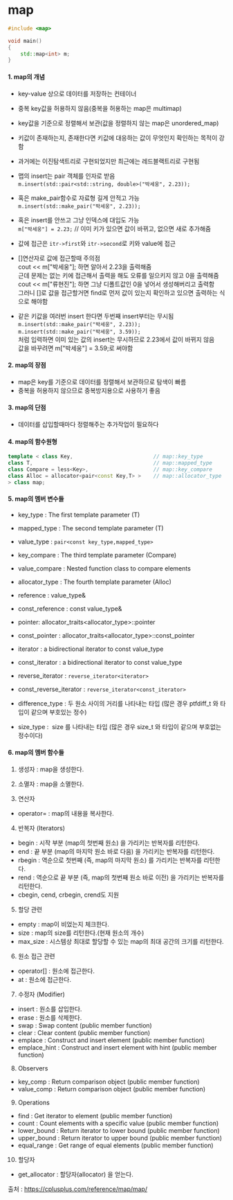 # map

```C++
#include <map>

void main()
{
    std::map<int> m;
}
```

#### 1. map의 개념
- key-value 상으로 데이터를 저장하는 컨테이너
- 중복 key값을 허용하지 않음(중복을 허용하는 map은 multimap)
- key값을 기준으로 정렬해서 보관(값을 정렬하지 않는 map은 unordered_map)
- 키값이 존재하는지, 존재한다면 키값에 대응하는 값이 무엇인지 확인하는 목적이 강함  
- 과거에는 이진탐색트리로 구현되었지만 최근에는 레드블랙트리로 구현됨

- 맵의 insert는 pair 객체를 인자로 받음  
	`m.insert(std::pair<std::string, double>("박세웅", 2.23));`
- 혹은 make_pair함수로 자료형 길게 안적고 가능  
	`m.insert(std::make_pair("박세웅", 2.23));  `
- 혹은 insert를 안쓰고 그냥 인덱스에 대입도 가능  
	`m["박세웅"] = 2.23;` // 이미 키가 있으면 값이 바뀌고, 없으면 새로 추가해줌  
  
- 값에 접근은 `itr->first`와 `itr->second`로 키와 value에 접근  
  
- []연산자로 값에 접근할때 주의점  
	cout << m["박세웅"]; 하면 알아서 2.23을 출력해줌  
	근데 문제는 없는 키에 접근해서 출력을 해도 오류를 일으키지 않고 0을 출력해줌  
	cout << m["류현진"]; 하면 그냥 디폴트값인 0을 넣어서 생성해버리고 출력함  
	그러니 []로 값을 접근할거면 find로 먼저 값이 있는지 확인하고 있으면 출력하는 식으로 해야함  
  
- 같은 키값을 여러번 insert 한다면 두번째 insert부터는 무시됨
	`m.insert(std::make_pair("박세웅", 2.23));`  
	`m.insert(std::make_pair("박세웅", 3.59));`  
	처럼 입력하면 이미 있는 값의 insert는 무시하므로 2.23에서 값이 바뀌지 않음  
	값을 바꾸려면 m["박세웅"] = 3.59;로 써야함  

#### 2. map의 장점
- map은 key를 기준으로 데이터를 정렬해서 보관하므로 탐색이 빠름
- 중복을 허용하지 않으므로 중복방지용으로 사용하기 좋음

#### 3. map의 단점
- 데이터를 삽입할때마다 정렬해주는 추가작업이 필요하다

#### 4. map의 함수원형
```C++
template < class Key,                          // map::key_type           
class T,                                       // map::mapped_type           
class Compare = less<Key>,                     // map::key_compare           
class Alloc = allocator<pair<const Key,T> >    // map::allocator_type           
> class map;
```

#### 5. map의 멤버 변수들
- key_type : The first template parameter (T)	
- mapped_type : The second template parameter (T)
- value_type : `pair<const key_type,mapped_type>`

- key_compare : The third template parameter (Compare)
- value_compare : Nested function class to compare elements
- allocator_type : The fourth template parameter (Alloc)

- reference : value_type&	
- const_reference : const value_type&	

- pointer: 	allocator_traits<allocator_type>::pointer
- const_pointer : 	allocator_traits<allocator_type>::const_pointer

- iterator : a bidirectional iterator to const value_type
- const_iterator : a bidirectional iterator to const value_type
- reverse_iterator : 	`reverse_iterator<iterator>`
- const_reverse_iterator : `reverse_iterator<const_iterator>`

- difference_type : 두 원소 사이의 거리를 나타내는 타입 (많은 경우 ptfdiff_t 와 타입이 같으며 부호있는 정수)
- size_type :  size 를 나타내는 타입 (많은 경우 size_t 와 타입이 같으며 부호없는 정수이다)

#### 6. map의 멤버 함수들
1) 생성자 : map을 생성한다.
2) 소멸자 : map을 소멸한다.

3) 연산자
- operator= : map의 내용을 복사한다.

4) 반복자 (Iterators)
- begin : 시작 부분 (map의 첫번째 원소) 을 가리키는 반복자를 리턴한다.
- end : 끝 부분 (map의 마지막 원소 바로 다음) 을 가리키는 반복자를 리턴한다.
- rbegin : 역순으로 첫번째 (즉, map의 마지막 원소) 를 가리키는 반복자를 리턴한다.
- rend : 역순으로 끝 부분 (즉, map의 첫번째 원소 바로 이전) 을 가리키는 반복자를 리턴한다.
- cbegin, cend, crbegin, crend도 지원

5) 할당 관련
- empty : map이 비었는지 체크한다.
- size	: map의 size를 리턴한다.(현재 원소의 개수)
- max_size : 시스템상 최대로 할당할 수 있는 map의 최대 공간의 크기를 리턴한다.

6) 원소 접근 관련
- operator[] : 원소에 접근한다.
- at : 원소에 접근한다.

7) 수정자 (Modifier)
- insert : 원소를 삽입한다.
- erase :  원소를 삭제한다.
- swap : Swap content (public member function)
- clear : Clear content (public member function)
- emplace : Construct and insert element (public member function)
- emplace_hint : Construct and insert element with hint (public member function)

8) Observers
- key_comp : Return comparison object (public member function)
- value_comp : Return comparison object (public member function)

9) Operations
- find	: Get iterator to element (public member function)
- count : Count elements with a specific value (public member function)
- lower_bound	: Return iterator to lower bound (public member function)
- upper_bound : Return iterator to upper bound (public member function)
- equal_range : Get range of equal elements (public member function)

10) 할당자
- get_allocator : 할당자(allocator) 을 얻는다.



출처 : https://cplusplus.com/reference/map/map/